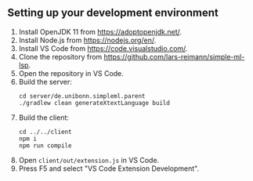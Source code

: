 ## Setting up your development environment

1. Install OpenJDK 11 from https://adoptopenjdk.net/.
1. Install Node.js from https://nodejs.org/en/.
1. Install VS Code from https://code.visualstudio.com/.
1. Clone the repository from https://github.com/lars-reimann/simple-ml-lsp.
1. Open the repository in VS Code.
1. Build the server:
    ```
    cd server/de.unibonn.simpleml.parent
    ./gradlew clean generateXtextLanguage build
    ```
1. Build the client:
    ```
    cd ../../client
    npm i
    npm run compile
    ```
1. Open `client/out/extension.js` in VS Code.
1. Press F5 and select "VS Code Extension Development".